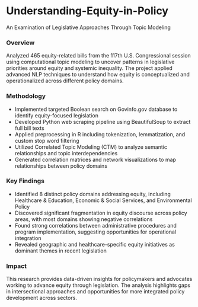 # Understanding-Equity-in-Policy 
An Examination of Legislative Approaches Through Topic Modeling

### Overview
Analyzed 465 equity-related bills from the 117th U.S. Congressional session using computational topic modeling to uncover patterns in legislative priorities around equity and systemic inequality. The project applied advanced NLP techniques to understand how equity is conceptualized and operationalized across different policy domains.

### Methodology

- Implemented targeted Boolean search on Govinfo.gov database to identify equity-focused legislation
- Developed Python web scraping pipeline using BeautifulSoup to extract full bill texts
- Applied preprocessing in R including tokenization, lemmatization, and custom stop word filtering
- Utilized Correlated Topic Modeling (CTM) to analyze semantic relationships and topic interdependencies
- Generated correlation matrices and network visualizations to map relationships between policy domains

### Key Findings

- Identified 8 distinct policy domains addressing equity, including Healthcare & Education, Economic & Social Services, and Environmental Policy
- Discovered significant fragmentation in equity discourse across policy areas, with most domains showing negative correlations
- Found strong correlations between administrative procedures and program implementation, suggesting opportunities for operational integration
- Revealed geographic and healthcare-specific equity initiatives as dominant themes in recent legislation

### Impact
This research provides data-driven insights for policymakers and advocates working to advance equity through legislation. The analysis highlights gaps in intersectional approaches and opportunities for more integrated policy development across sectors.

